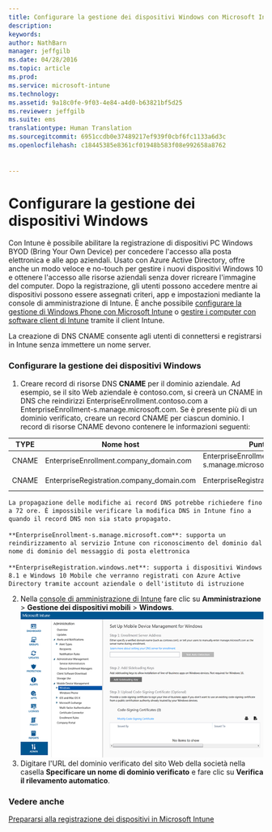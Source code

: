 ```yaml
---
title: Configurare la gestione dei dispositivi Windows con Microsoft Intune | Microsoft Intune
description: 
keywords: 
author: NathBarn
manager: jeffgilb
ms.date: 04/28/2016
ms.topic: article
ms.prod: 
ms.service: microsoft-intune
ms.technology: 
ms.assetid: 9a18c0fe-9f03-4e84-a4d0-b63821bf5d25
ms.reviewer: jeffgilb
ms.suite: ems
translationtype: Human Translation
ms.sourcegitcommit: 6951ccdb0e37489217ef939f0cbf6fc1133a6d3c
ms.openlocfilehash: c18445385e8361cf01948b583f08e992658a8762


---
```


# Configurare la gestione dei dispositivi Windows
Con Intune è possibile abilitare la registrazione di dispositivi PC Windows BYOD (Bring Your Own Device) per concedere l'accesso alla posta elettronica e alle app aziendali. Usato con Azure Active Directory, offre anche un modo veloce e no-touch per gestire i nuovi dispositivi Windows 10 e ottenere l'accesso alle risorse aziendali senza dover ricreare l'immagine del computer. Dopo la registrazione, gli utenti possono accedere mentre ai dispositivi possono essere assegnati criteri, app e impostazioni mediante la console di amministrazione di Intune. È anche possibile [configurare la gestione di Windows Phone con Microsoft Intune](set-up-windows-phone-management-with-microsoft-intune.md) o [gestire i computer con software client di Intune](manage-windows-pcs-with-microsoft-intune.md) tramite il client Intune.

La creazione di DNS CNAME consente agli utenti di connettersi e registrarsi in Intune senza immettere un nome server.

### Configurare la gestione dei dispositivi Windows

  1.  Creare record di risorse DNS **CNAME** per il dominio aziendale. Ad esempio, se il sito Web aziendale è contoso.com, si creerà un CNAME in DNS che reindirizzi EnterpriseEnrollment.contoso.com a EnterpriseEnrollment-s.manage.microsoft.com. Se è presente più di un dominio verificato, creare un record CNAME per ciascun dominio. I record di risorse CNAME devono contenere le informazioni seguenti:

  |TYPE|Nome host|Punta a|TTL|
  |--------|-------------|-------------|-------|
  |CNAME|EnterpriseEnrollment.company_domain.com|EnterpriseEnrollment-s.manage.microsoft.com |1 ora|
  |CNAME|EnterpriseRegistration.company_domain.com|EnterpriseRegistration.windows.net|1 ora|

    La propagazione delle modifiche ai record DNS potrebbe richiedere fino a 72 ore. È impossibile verificare la modifica DNS in Intune fino a quando il record DNS non sia stato propagato.

    **EnterpriseEnrollment-s.manage.microsoft.com**: supporta un reindirizzamento al servizio Intune con riconoscimento del dominio dal nome di dominio del messaggio di posta elettronica

    **EnterpriseRegistration.windows.net**: supporta i dispositivi Windows 8.1 e Windows 10 Mobile che verranno registrati con Azure Active Directory tramite account aziendale o dell'istituto di istruzione

  2.  Nella [console di amministrazione di Intune](http://manage.microsoft.com) fare clic su **Amministrazione** &gt; **Gestione dei dispositivi mobili** &gt; **Windows**.
  ![Finestra di dialogo della gestione dei dispositivi Windows](../media/enroll-intune-winenr.png)
  3.  Digitare l'URL del dominio verificato del sito Web della società nella casella **Specificare un nome di dominio verificato** e fare clic su **Verifica il rilevamento automatico**.

### Vedere anche
[Prepararsi alla registrazione dei dispositivi in Microsoft Intune](get-ready-to-enroll-devices-in-microsoft-intune.md)



<!--HONumber=Jun16_HO4-->


